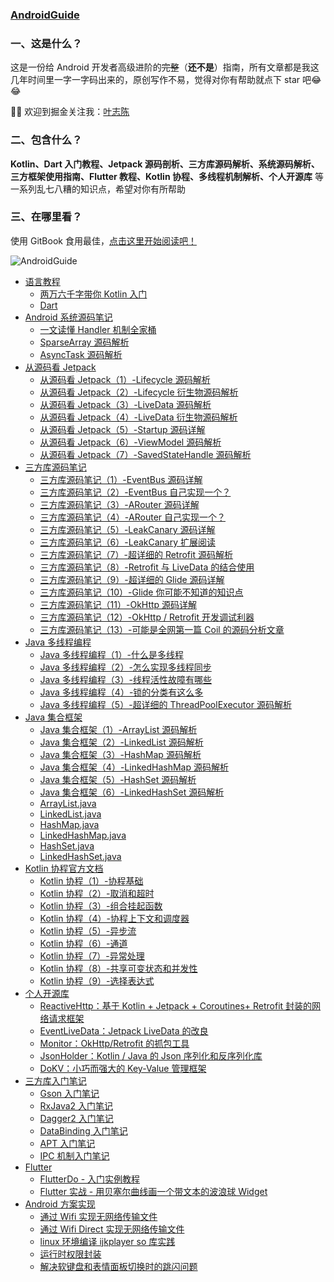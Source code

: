 ### [AndroidGuide](https://github.com/leavesC/AndroidGuide)

### 一、这是什么？

这是一份给 Android 开发者高级进阶的~~完整~~（**还不是**）指南，所有文章都是我这几年时间里一字一字码出来的，原创写作不易，觉得对你有帮助就点下 star 吧😂😂

🐶🐶 欢迎到掘金关注我：[叶志陈](https://juejin.cn/user/923245496518439)

### 二、包含什么？

**Kotlin、Dart 入门教程、Jetpack 源码剖析、三方库源码解析、系统源码解析、三方框架使用指南、Flutter 教程、Kotlin 协程、多线程机制解析、个人开源库** 等一系列乱七八糟的知识点，希望对你有所帮助

### 三、在哪里看？

使用 GitBook 食用最佳，[点击这里开始阅读吧！](https://leavesc.gitbook.io/androidguide/)

![AndroidGuide](https://s1.ax1x.com/2020/11/07/B5msBj.png)

* [语言教程 ]()
	* [两万六千字带你 Kotlin 入门](kotlin/kotlin入门教程.md)
	* [Dart](dart/Dart入门教程.md)
* [Android 系统源码笔记]()
	* [一文读懂 Handler 机制全家桶](android_core/一文读懂Handler机制全家桶.md)
	* [SparseArray 源码解析](android_core/SparseArray源码解析.md)
	* [AsyncTask 源码解析](android_core/AsyncTask源码解析.md)
* [从源码看 Jetpack]()
    * [从源码看 Jetpack（1）-Lifecycle 源码解析](jetpack/Lifecycle源码解析.md)
    * [从源码看 Jetpack（2）-Lifecycle 衍生物源码解析](jetpack/Lifecycle衍生.md)
    * [从源码看 Jetpack（3）-LiveData 源码解析](jetpack/LiveData源码解析.md)
    * [从源码看 Jetpack（4）-LiveData 衍生物源码解析](jetpack/LiveData衍生.md)
    * [从源码看 Jetpack（5）-Startup 源码详解](jetpack/Startup源码详解.md)
    * [从源码看 Jetpack（6）-ViewModel 源码解析](jetpack/ViewModel源码解析.md)
    * [从源码看 Jetpack（7）-SavedStateHandle 源码解析](jetpack/SavedStateHandle源码详解.md)
* [三方库源码笔记]()
    - [三方库源码笔记（1）-EventBus 源码详解](android_opensource/1-EventBus源码详解.md)
    - [三方库源码笔记（2）-EventBus 自己实现一个？](android_opensource/2-EventBus自己实现一个？.md)
    - [三方库源码笔记（3）-ARouter 源码详解](android_opensource/3-ARouter源码详解.md)
    - [三方库源码笔记（4）-ARouter 自己实现一个？](android_opensource/4-ARouter自己实现一个？.md)
    - [三方库源码笔记（5）-LeakCanary 源码详解](android_opensource/5-LeakCanary源码详解.md)
    - [三方库源码笔记（6）-LeakCanary 扩展阅读](android_opensource/6-LeakCanary扩展阅读.md)
    - [三方库源码笔记（7）-超详细的 Retrofit 源码解析](android_opensource/7-超详细的Retrofit源码解析.md)
    - [三方库源码笔记（8）-Retrofit 与 LiveData 的结合使用](android_opensource/8-Retrofit与LiveData的结合使用.md)
    - [三方库源码笔记（9）-超详细的 Glide 源码详解](android_opensource/9-超详细的Glide源码详解.md)
    - [三方库源码笔记（10）-Glide 你可能不知道的知识点](android_opensource/10-Glide你可能不知道的知识点.md)
    - [三方库源码笔记（11）-OkHttp 源码详解](android_opensource/11-OkHttp源码详解.md)
    - [三方库源码笔记（12）-OkHttp / Retrofit 开发调试利器](android_opensource/12-OkHttp-Retrofit开发调试利器.md)
    - [三方库源码笔记（13）-可能是全网第一篇 Coil 的源码分析文章](android_opensource/13-可能是全网第一篇Coil的源码分析文章.md)
* [Java 多线程编程]()
	* [Java 多线程编程（1）-什么是多线程](java_multithreading/1-什么是多线程.md)
	* [Java 多线程编程（2）-怎么实现多线程同步](java_multithreading/2-怎么实现多线程同步.md)
	* [Java 多线程编程（3）-线程活性故障有哪些](java_multithreading/3-线程活性故障有哪些.md)
	* [Java 多线程编程（4）-锁的分类有这么多](java_multithreading/4-锁的分类有这么多.md)
	* [Java 多线程编程（5）-超详细的 ThreadPoolExecutor 源码解析](java_multithreading/5-超详细的ThreadPoolExecutor源码解析.md)
* [Java 集合框架]()
	* [Java 集合框架（1）-ArrayList 源码解析](java_collections/1-ArrayList源码解析.md)
	* [Java 集合框架（2）-LinkedList 源码解析](java_collections/2-LinkedList源码解析.md)
	* [Java 集合框架（3）-HashMap 源码解析](java_collections/3-HashMap源码解析.md)
	* [Java 集合框架（4）-LinkedHashMap 源码解析](java_collections/4-LinkedHashMap源码解析.md)
	* [Java 集合框架（5）-HashSet 源码解析](java_collections/5-HashSet源码解析.md)
	* [Java 集合框架（6）-LinkedHashSet 源码解析](java_collections/6-LinkedHashSet源码解析.md)
	* [ArrayList.java](java_collections/ArrayList.md)
	* [LinkedList.java](java_collections/LinkedList.md)
	* [HashMap.java](java_collections/HashMap.md)
	* [LinkedHashMap.java](java_collections/LinkedHashMap.md)
	* [HashSet.java](java_collections/HashSet.md)
	* [LinkedHashSet.java](java_collections/LinkedHashSet.md)
* [Kotlin 协程官方文档]()
	* [Kotlin 协程（1）-协程基础](kotlin_coroutine/1-协程基础.md)
	* [Kotlin 协程（2）-取消和超时](/kotlin_coroutine/2-取消和超时.md)
	* [Kotlin 协程（3）-组合挂起函数](kotlin_coroutine/3-组合挂起函数.md)
	* [Kotlin 协程（4）-协程上下文和调度器](kotlin_coroutine/4-协程上下文和调度器.md)
	* [Kotlin 协程（5）-异步流](kotlin_coroutine/5-异步流.md)
	* [Kotlin 协程（6）-通道](kotlin_coroutine/6-通道.md)
	* [Kotlin 协程（7）-异常处理](kotlin_coroutine/7-异常处理.md)
	* [Kotlin 协程（8）-共享可变状态和并发性](kotlin_coroutine/8-共享可变状态和并发性.md)
	* [Kotlin 协程（9）-选择表达式](kotlin_coroutine/9-选择表达式.md)
* [个人开源库]()
    * [ReactiveHttp：基于 Kotlin + Jetpack + Coroutines+ Retrofit 封装的网络请求框架](https://github.com/leavesC/ReactiveHttp)
    * [EventLiveData：Jetpack LiveData 的改良](https://github.com/leavesC/EventLiveData)
    * [Monitor：OkHttp/Retrofit 的抓包工具](https://github.com/leavesC/Monitor)
    * [JsonHolder：Kotlin / Java 的 Json 序列化和反序列化库](https://github.com/leavesC/JsonHolder)
	* [DoKV：小巧而强大的 Key-Value 管理框架](https://github.com/leavesC/DoKV)
* [三方库入门笔记 ]()
	* [Gson 入门笔记](android/Gson使用详解.md)
	* [RxJava2 入门笔记](android/RxJava2入门详细笔记.md)
	* [Dagger2 入门笔记](https://github.com/leavesC/Dagger2Samples)
	* [DataBinding 入门笔记](https://github.com/leavesC/DataBindingSamples)
	* [APT 入门笔记](https://github.com/leavesC/DoKV)
	* [IPC 机制入门笔记](https://github.com/leavesC/IPCSamples)
* [Flutter]()
	* [FlutterDo - 入门实例教程](https://github.com/leavesC/flutter_do)
	* [Flutter 实战 - 用贝塞尔曲线画一个带文本的波浪球 Widget](https://juejin.im/post/5db5c03a6fb9a0208668e4f3)
* [Android 方案实现]()
	* [通过 Wifi 实现无网络传输文件](https://github.com/leavesC/WifiFileTransfer)
	* [通过 Wifi Direct 实现无网络传输文件](https://github.com/leavesC/WifiP2P)
	* [linux 环境编译 ijkplayer so 库实践](https://github.com/leavesC/ijkplayer-so-extend)
	* [运行时权限封装](https://github.com/leavesC/PermissionSteward)
	* [解决软键盘和表情面板切换时的跳闪问题](https://github.com/leavesC/Keyboard)
